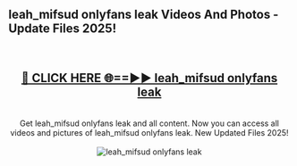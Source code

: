 <h2>leah_mifsud onlyfans leak Videos And Photos - Update Files 2025!</h2>
<br>
<div align="center">
<h2><a href="https://top-ai-tools.click/QrbHav" rel="nofollow">🔴 CLICK HERE 🌐==►► leah_mifsud onlyfans leak</a></h2>
<br>
Get leah_mifsud onlyfans leak and all content. Now you can access all videos and pictures of leah_mifsud onlyfans leak. New Updated Files 2025!
<br>
<br>
<a href="https://top-ai-tools.click/QrbHav" rel="nofollow" data-target="animated-image.originalLink"><img src="https://i.ibb.co.com/WyWwxjT/player-gif2.gif" alt="leah_mifsud onlyfans leak" style="max-width: 100%; display: inline-block;" data-target="animated-image.originalImage"></a>
</div>
<br>